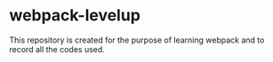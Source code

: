 # webpack-levelup
This repository is created for the purpose of learning webpack and to record all the codes used.
